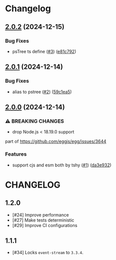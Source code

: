 # Changelog

## [2.0.2](https://github.com/fengmk2/ps-tree/compare/v2.0.1...v2.0.2) (2024-12-15)


### Bug Fixes

* psTree ts define ([#3](https://github.com/fengmk2/ps-tree/issues/3)) ([e81c792](https://github.com/fengmk2/ps-tree/commit/e81c792132a07d6bd931edd854ae8af22a80d101))

## [2.0.1](https://github.com/fengmk2/ps-tree/compare/v2.0.0...v2.0.1) (2024-12-14)


### Bug Fixes

* alias to pstree ([#2](https://github.com/fengmk2/ps-tree/issues/2)) ([59c1ea5](https://github.com/fengmk2/ps-tree/commit/59c1ea59a458c70dc1f374a2b054a31e136ecc9c))

## [2.0.0](https://github.com/fengmk2/ps-tree/compare/v1.2.0...v2.0.0) (2024-12-14)


### ⚠ BREAKING CHANGES

* drop Node.js < 18.19.0 support

part of https://github.com/eggjs/egg/issues/3644

### Features

* support cjs and esm both by tshy ([#1](https://github.com/fengmk2/ps-tree/issues/1)) ([da3e932](https://github.com/fengmk2/ps-tree/commit/da3e932c79992f56b0c35d6dd4ff0fd3a28f4da0))

# CHANGELOG

## 1.2.0

- [#24] Improve performance 
- [#27] Make tests deterministic 
- [#29] Improve CI configurations

## 1.1.1

- [#34] Locks `event-stream` to `3.3.4`.
